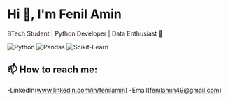 # Hi 👋, I'm Fenil Amin

BTech Student | Python Developer | Data Enthusiast 🚀

![Python](https://img.shields.io/badge/Python-3776AB?style=for-the-badge&logo=python&logoColor=white)
![Pandas](https://img.shields.io/badge/Pandas-150458?style=for-the-badge&logo=pandas&logoColor=white)
![Scikit-Learn](https://img.shields.io/badge/scikit--learn-F7931E?style=for-the-badge&logo=scikit-learn&logoColor=white)

## 📫 How to reach me:
-LinkedIn(www.linkedin.com/in/fenilamin)
-Email(fenilamin49@gmail.com)


